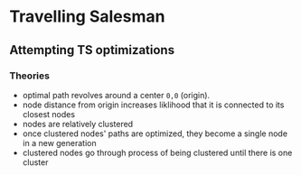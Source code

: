 # Travelling Salesman
## Attempting TS optimizations

### Theories
- optimal path revolves around a center `0,0` (origin).
- node distance from origin increases liklihood that it is connected to its closest nodes
- nodes are relatively clustered
- once clustered nodes' paths are optimized, they become a single node in a new generation
- clustered nodes go through process of being clustered until there is one cluster

